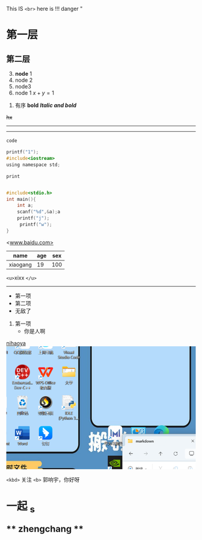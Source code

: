 This IS `<br>`
here is
!!! danger "

# 第一层

## 第二层

3. **node** 1
4. node 2
5. node3
6. node 1
$x+y=1$
1) 有序
   **bold**
   ***ltalic and bold***

~~hx~~

---

---

`code`

```c
printf("1");
#include<iostream>
using namespace std;  
```

    print

```

```
```c
#include<stdio.h>
int main(){
    int a;
    scanf("%d",&a);a
    printf("j");
     printf("w");
}
```
<www.baidu.com>

| name     | age | sex |
| -------- | --- | --- |
| xiaogang | 19  | 100 |

`<u>`xixx `</u>`

---

* 第一项
* 第二项
* 无敌了

1. 第一项
   - 你是人啊

[nihaoya](https://)
![zhuye](1.png)

`<kbd>` 关注 `<b>` 郭响宇，你好呀

<h1> 一起 <sub> s

\*\* zhengchang \*\*
